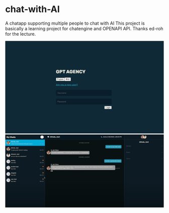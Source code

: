 # chat-with-AI
A chatapp supporting multiple people to chat with AI 
This project is basically a learning project for chatengine and OPENAPI API. 
Thanks ed-roh for the lecture. 

![login](snapshots/login.png)
![main](snapshots/main.png)
